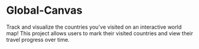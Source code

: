 # Global-Canvas
Track and visualize the countries you've visited on an interactive world map! This project allows users to mark their visited countries and view their travel progress over time.
